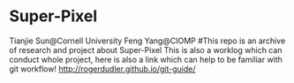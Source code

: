 # Super-Pixel
Tianjie Sun@Cornell University Feng Yang@CIOMP
#This repo is an archive of research and project about Super-Pixel
This is also a worklog which can conduct whole project, here is also a link which can help to be familiar with git workflow!
http://rogerdudler.github.io/git-guide/

